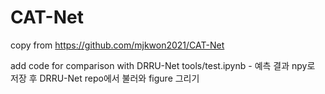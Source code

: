 # CAT-Net
copy from https://github.com/mjkwon2021/CAT-Net

add code for comparison with DRRU-Net
tools/test.ipynb - 예측 결과 npy로 저장 후 DRRU-Net repo에서 불러와 figure 그리기
